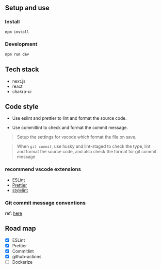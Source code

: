 ## Setup and use

### Install

```sh
npm install
```

### Development

```sh
npm run dev
```

## Tech stack

- next.js
- react
- chakra-ui

## Code style

- Use eslint and prettier to lint and format the source code.

- Use commitlint to check and format the commit message.

> Setup the settings for vscode which format the file on save.

> When `git commit`, use husky and lint-staged to check the type, lint and format the source code, and also check the format for git commit message

### recommend vscode extensions

- [ESLint](https://marketplace.visualstudio.com/items?itemName=dbaeumer.vscode-eslint)
- [Prettier](https://marketplace.visualstudio.com/items?itemName=esbenp.prettier-vscode)
- [stylelint](https://marketplace.visualstudio.com/items?itemName=stylelint.vscode-stylelint)

### Git commit message conventions

ref: [here](https://github.com/conventional-changelog/commitlint/tree/master/@commitlint/config-conventional)

## Road map

- [x] ESLint
- [x] Prettier
- [x] Commitlint
- [x] github-actions
- [ ] Dockerize
